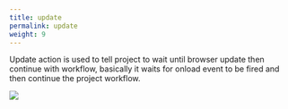 ```yaml
---
title: update
permalink: update
weight: 9
---
```


Update action is used to tell project to wait until browser update then continue with workflow, basically it waits for onload event to be fired and then continue the project workflow. 

![](/images/update.jpg)